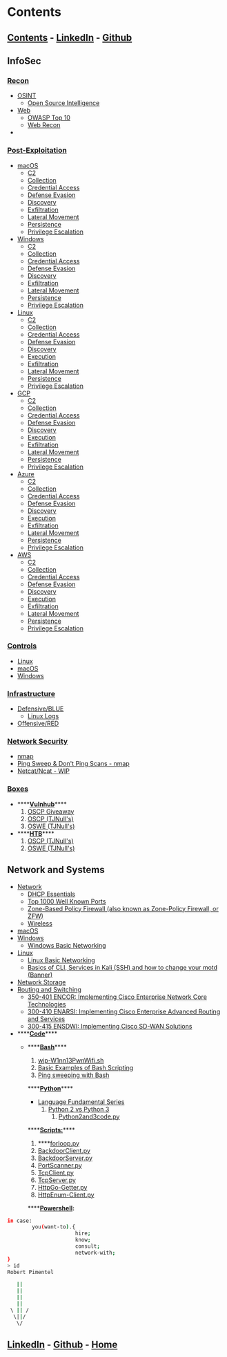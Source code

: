 # Contents

## [Contents](https://www.todosec.com/) - [LinkedIn](https://linkedin.com/in/pimentelrobert1) - [Github](https://github.com/pr0b3r7)

## InfoSec

### [Recon](infosec/topics/recon/)

* [OSINT](infosec/topics/recon/osint/)
  * [Open Source Intelligence](infosec/topics/recon/osint/open-source-intelligence.md)
* [Web](infosec/topics/recon/web/)
  * [OWASP Top 10](infosec/topics/recon/web/owasp-top-10.md)
  * [Web Recon](infosec/topics/recon/web/web-recon.md)
* 
### [Post-Exploitation](infosec/topics/post-exploitation/)

* [macOS](infosec/topics/post-exploitation/macos/)
  * [C2](infosec/topics/post-exploitation/macos/c2.md)
  * [Collection](infosec/topics/post-exploitation/macos/collection.md)
  * [Credential Access](infosec/topics/post-exploitation/macos/credential-access.md)
  * [Defense Evasion](infosec/topics/post-exploitation/macos/defense-evasion.md)
  * [Discovery](infosec/topics/post-exploitation/macos/discovery.md)
  * [Exfiltration](infosec/topics/post-exploitation/macos/exfiltration.md)
  * [Lateral Movement](infosec/topics/post-exploitation/macos/lateral-movement.md)
  * [Persistence](infosec/topics/post-exploitation/macos/persistence.md)
  * [Privilege Escalation](infosec/topics/post-exploitation/macos/privilege-escalation.md)
* [Windows](infosec/topics/post-exploitation/windows/)
  * [C2](infosec/topics/post-exploitation/windows/c2.md)
  * [Collection](infosec/topics/post-exploitation/windows/collection.md)
  * [Credential Access](infosec/topics/post-exploitation/windows/credential-access.md)
  * [Defense Evasion](infosec/topics/post-exploitation/windows/defense-evasion.md)
  * [Discovery](infosec/topics/post-exploitation/windows/discovery.md)
  * [Exfiltration](infosec/topics/post-exploitation/windows/exfiltration.md)
  * [Lateral Movement](infosec/topics/post-exploitation/windows/lateral-movement.md)
  * [Persistence](infosec/topics/post-exploitation/windows/persistence.md)
  * [Privilege Escalation](infosec/topics/post-exploitation/windows/privilege-escalation.md)
* [Linux](infosec/topics/post-exploitation/linux/)
  * [C2](infosec/topics/post-exploitation/linux/c2.md)
  * [Collection](infosec/topics/post-exploitation/linux/collection.md)
  * [Credential Access](infosec/topics/post-exploitation/linux/credential-access.md)
  * [Defense Evasion](infosec/topics/post-exploitation/linux/defense-evasion.md)
  * [Discovery](infosec/topics/post-exploitation/linux/discovery.md)
  * [Execution](infosec/topics/post-exploitation/linux/execution.md)
  * [Exfiltration](infosec/topics/post-exploitation/linux/exfiltration.md)
  * [Lateral Movement](infosec/topics/post-exploitation/linux/lateral-movement.md)
  * [Persistence](infosec/topics/post-exploitation/linux/persistence.md)
  * [Privilege Escalation](infosec/topics/post-exploitation/linux/privilege-escalation.md)
* [GCP](infosec/topics/post-exploitation/gcp/)
  * [C2](infosec/topics/post-exploitation/gcp/c2.md)
  * [Collection](infosec/topics/post-exploitation/gcp/collection.md)
  * [Credential Access](infosec/topics/post-exploitation/gcp/credential-access.md)
  * [Defense Evasion](infosec/topics/post-exploitation/gcp/defense-evasion.md)
  * [Discovery](infosec/topics/post-exploitation/gcp/discovery.md)
  * [Execution](infosec/topics/post-exploitation/gcp/execution.md)
  * [Exfiltration](infosec/topics/post-exploitation/gcp/exfiltration.md)
  * [Lateral Movement](infosec/topics/post-exploitation/gcp/lateral-movement.md)
  * [Persistence](infosec/topics/post-exploitation/gcp/persistence.md)
  * [Privilege Escalation](infosec/topics/post-exploitation/gcp/privilege-escalation.md)
* [Azure](infosec/topics/post-exploitation/azure/)
  * [C2](infosec/topics/post-exploitation/azure/c2.md)
  * [Collection](infosec/topics/post-exploitation/azure/collection.md)
  * [Credential Access](infosec/topics/post-exploitation/azure/credentialaccess.md)
  * [Defense Evasion](infosec/topics/post-exploitation/azure/defense-evasion.md)
  * [Discovery](infosec/topics/post-exploitation/azure/discovery.md)
  * [Execution](infosec/topics/post-exploitation/azure/execution.md)
  * [Exfiltration](infosec/topics/post-exploitation/azure/exfiltration.md)
  * [Lateral Movement](infosec/topics/post-exploitation/azure/lateral-movement.md)
  * [Persistence](infosec/topics/post-exploitation/azure/persistence.md)
  * [Privilege Escalation](infosec/topics/post-exploitation/azure/privilege-escalation.md)
* [AWS](infosec/topics/post-exploitation/aws/)
  * [C2](infosec/topics/post-exploitation/aws/c2.md)
  * [Collection](infosec/topics/post-exploitation/aws/collection.md)
  * [Credential Access](infosec/topics/post-exploitation/aws/credential-access.md)
  * [Defense Evasion](infosec/topics/post-exploitation/aws/defense-evasion.md)
  * [Discovery](infosec/topics/post-exploitation/aws/discovery.md)
  * [Execution](infosec/topics/post-exploitation/aws/execution.md)
  * [Exfiltration](infosec/topics/post-exploitation/aws/exfiltration.md)
  * [Lateral Movement](infosec/topics/post-exploitation/aws/lateral-movement.md)
  * [Persistence](infosec/topics/post-exploitation/aws/persistence.md)
  * [Privilege Escalation](infosec/topics/post-exploitation/aws/privilege-escalation.md)

### [Controls](infosec/topics/controls/)

* [Linux](infosec/topics/controls/linux/)
* [macOS](infosec/topics/controls/macos/)
* [Windows](infosec/topics/controls/windows/)

### [Infrastructure](infosec/topics/infrastructure/)

* [Defensive/BLUE](infosec/topics/infrastructure/defensive-blue/)
  * [Linux Logs](infosec/topics/infrastructure/defensive-blue/linux-logs.md)
* [Offensive/RED](infosec/topics/infrastructure/offensive-red/)

### [Network Security](infosec/topics/network-sec/) 

* [nmap](infosec/topics/network-sec/nmap.md)
* [Ping Sweep & Don't Ping Scans - nmap](infosec/topics/network-sec/ping-sweep-and-dont-ping-scans-nmap.md)
* [Netcat/Ncat - WIP](infosec/topics/network-sec/netcat-ncat-wip.md)

### [Boxes](infosec/topics/boxes/)

* \*\*\*\*[**Vulnhub**](infosec/topics/boxes/vulnhub/)\*\*\*\*
  1. [OSCP Giveaway](infosec/topics/boxes/vulnhub/oscp-giveaway.md)
  2. [OSCP \(TJNull's\)](infosec/topics/boxes/vulnhub/oscp-tjnull/)
  3. [OSWE \(TJNull's\)](infosec/topics/boxes/vulnhub/oswe-tjnulls/)
* \*\*\*\*[**HTB**](infosec/topics/boxes/htb/)\*\*\*\*
  1. [OSCP \(TJNull's\)](infosec/topics/boxes/htb/htb-oscp--tjnull/)
  2. [OSWE \(TJNull's\)](infosec/topics/boxes/htb/htb-oswe-tjnull/)

## Network and Systems

* [Network](network-and-systems/topics/network/)
  * [DHCP Essentials](network-and-systems/topics/network/dhcp.md)
  * [Top 1000 Well Known Ports](network-and-systems/topics/network/top-1000-well-known-ports.md)
  * [Zone-Based Policy Firewall \(also known as Zone-Policy Firewall, or ZFW\)](network-and-systems/topics/network/zone-based-policy-firewall-also-known-as-zone-policy-firewall-or-zfw.md)
  * [Wireless](network-and-systems/topics/network/wireless.md)
* [macOS](network-and-systems/topics/macos/)
* [Windows](network-and-systems/topics/windows/)
  * [Windows Basic Networking](network-and-systems/topics/windows/windows-basic-networking.md)
* [Linux](network-and-systems/topics/linux/)
  * [Linux Basic Networking](network-and-systems/topics/linux/linux-basic-networking.md)
  * [Basics of CLI, Services in Kali \(SSH\) and how to change your motd \(Banner\)](network-and-systems/topics/linux/basics-of-cli-services-in-kali-ssh.md)
* [Network Storage](network-and-systems/topics/network-storage.md)
* [Routing and Switching](network-and-systems/topics/routing-and-switching/)
  * [350-401 ENCOR: Implementing Cisco Enterprise Network Core Technologies](network-and-systems/topics/routing-and-switching/350-401-encor-implementing-cisco-enterprise-network-core-technologies/)
  * [300-410 ENARSI: Implementing Cisco Enterprise Advanced Routing and Services](network-and-systems/topics/routing-and-switching/300-410-enarsi-implementing-cisco-enterprise-advanced-routing-and-services.md)
  * [300-415 ENSDWI: Implementing Cisco SD-WAN Solutions](network-and-systems/topics/routing-and-switching/300-415-ensdwi-implementing-cisco-sd-wan-solutions.md)
* \*\*\*\*[**Code**](network-and-systems/topics/code/)\*\*\*\*
  * \*\*\*\*[**Bash**](network-and-systems/topics/code/code-bash/)\*\*\*\*

    1. [wip-W1nn13PwnWifi.sh](network-and-systems/topics/code/code-bash/wip-w1nn13pwnwifi.sh.md)
    2. [Basic Examples of Bash Scripting](network-and-systems/topics/code/code-bash/basic-examples-of-bash-scripting.md)
    3. [Ping sweeping with Bash](network-and-systems/topics/code/code-bash/ping-sweeping-with-bash.md)

    \*\*\*\*[**Python**](network-and-systems/topics/code/code-python/)\*\*\*\*

    * [Language Fundamental Series](network-and-systems/topics/code/code-python/language-fundamentals-series/)
      1. [Python 2 vs Python 3](network-and-systems/topics/code/code-python/language-fundamentals-series/python-2-vs-python-3-wip/)
         1. [Python2and3code.py](network-and-systems/topics/code/code-python/language-fundamentals-series/python-2-vs-python-3-wip/python2and3code.py.md)

    \*\*\*\*[**Scripts:**](network-and-systems/topics/code/code-python/scripts/)\*\*\*\*

    1. \*\*\*\*[forloop.py](network-and-systems/topics/code/code-python/scripts/forloop.py.md)
    2. [BackdoorClient.py](network-and-systems/topics/code/code-python/scripts/backdoorclient.py.md)
    3. [BackdoorServer.py](network-and-systems/topics/code/code-python/scripts/backdoorserver.py.md)
    4. [PortScanner.py](network-and-systems/topics/code/code-python/scripts/portscanner.py.md)
    5. [TcpClient.py](network-and-systems/topics/code/code-python/scripts/tcpclient.py.md)
    6. [TcpServer.py](network-and-systems/topics/code/code-python/scripts/tcpserver.py.md)
    7. [HttpGo-Getter.py](network-and-systems/topics/code/code-python/scripts/httpgo-getter.py.md)
    8. [HttpEnum-Client.py](network-and-systems/topics/code/code-python/scripts/httpenum-client.py.md)

    \*\*\*\*[**Powershell**](network-and-systems/topics/code/code-powershell.md)**:**

```bash
in case:
        you(want-to).{
                      hire;
                      know;
                      consult;
                      network-with;
}
> id
Robert Pimentel 

   ||
   ||
   ||
   ||
 \ || /
  \||/
   \/
```

## [LinkedIn](https://linkedin.com/in/pimentelrobert1) - [Github](https://github.com/pr0b3r7) - [Home ](https://todosec.com)

